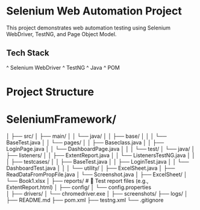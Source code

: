# Selenium Web Automation Project
This project demonstrates web automation testing using Selenium WebDriver, TestNG, and Page Object Model.
## Tech Stack
^ Selenium WebDriver
^ TestNG
^ Java
^ POM
# Project Structure
# SeleniumFramework/
│
├── src/
│   ├── main/
│   │   └── java/
│   │       ├── base/
│   │       │   └── BaseTest.java
│   │       └── pages/
│   │           ├── Baseclass.java
│   │           ├── LoginPage.java
│   │           └── DashboardPage.java
│   │
│   └── test/
│       └── java/
│           ├── listeners/
│           │   ├── ExtentReport.java
│           │   └── ListenersTestNG.java
│           │
│           ├── testcases/
│           │   ├── BaseTest.java
│           │   ├── LoginTest.java
│           │   └── DashboardTest.java
│           │
│           └── utility/
│               ├── ExcelSheet.java
│               ├── ReadDataFromPropFile.java
│               └── Screenshot.java
│
├── ExcelSheet/
│   └── Book1.xlsx
│
├── reports/                           # 🔹 Test report files (e.g., ExtentReport.html)
│
├── config/
│   └── config.properties             
│
├── drivers/
│   └── chromedriver.exe
│
├── screenshots/
├── logs/
│
├── README.md
├── pom.xml
├── testng.xml
└── .gitignore

